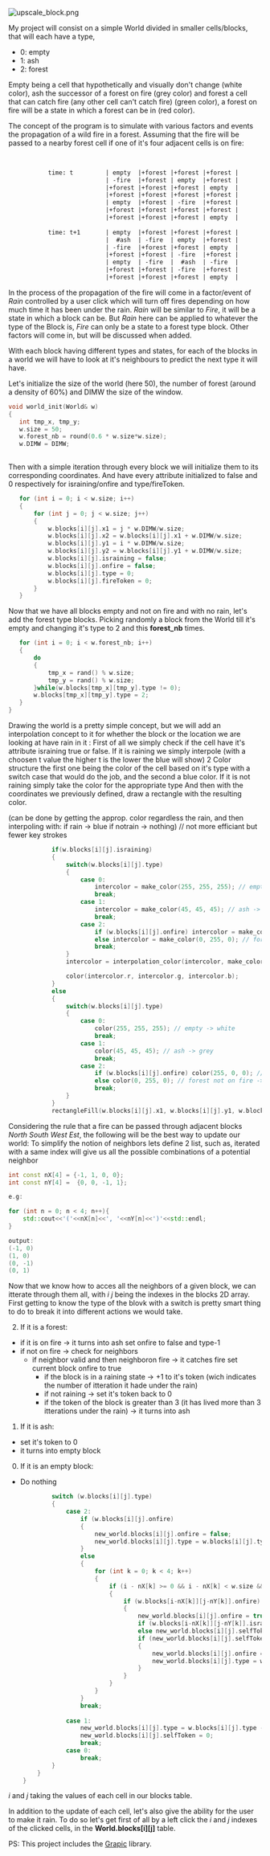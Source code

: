 ![upscale_block.png](ressources/ScShot1.png)


My project will consist on a simple World divided in smaller cells/blocks, that will each have a type,
- 0: empty
- 1: ash
- 2: forest
 
Empty being a cell that hypothetically and visually don't change (white color), ash the successor of a forest on fire (grey color) and forest a cell that can catch fire (any other cell can't catch fire) (green color), a forest on fire will be a state in which a forest can be in (red color).
 
The concept of the program is to simulate with various factors and events the propagation of a wild fire in a forest.
Assuming that the fire will be passed to a nearby forest cell if one of it's four adjacent cells is on fire:
 
```diff
 
 
           time: t         | empty  |+forest |+forest |+forest |
                           | -fire  |+forest | empty  |+forest |
                           |+forest |+forest |+forest | empty  |
                           |+forest |+forest |+forest |+forest |
                           | empty  |+forest | -fire  |+forest |
                           |+forest |+forest |+forest |+forest |
                           |+forest |+forest |+forest | empty  |
          
           time: t+1       | empty  |+forest |+forest |+forest |
                           |  #ash  | -fire  | empty  |+forest |
                           | -fire  |+forest |+forest | empty  |
                           |+forest |+forest | -fire  |+forest |
                           | empty  | -fire  |  #ash  | -fire  |
                           |+forest |+forest | -fire  |+forest |
                           |+forest |+forest |+forest | empty  |
```

In the process of the propagation of the fire will come in a factor/event of *Rain* controlled by a user click which will turn off fires depending on how much time it has been under the rain. *Rain* will be similar to *Fire*, it will be a state in which a block can be. But *Rain* here can be applied to whatever the type of the Block is, *Fire* can only be a state to a forest type block.
Other factors will come in, but will be discussed when added.

With each block having different types and states, for each of the blocks in a world we will have to look at it's neighbours to predict the next type it will have.
 
Let's initialize the size of the world (here 50), the number of forest (around a density of 60%) and DIMW the size of the window.
 
```c++
void world_init(World& w)
{
   int tmp_x, tmp_y;
   w.size = 50;
   w.forest_nb = round(0.6 * w.size*w.size);
   w.DIMW = DIMW;
 
```

Then with a simple iteration through every block we will initialize them to its corresponding coordinates.
And have every attribute initialized to false and 0 respectively for israining/onfire and type/fireToken.
 
```c++
   for (int i = 0; i < w.size; i++)
   {
       for (int j = 0; j < w.size; j++)
       {
           w.blocks[i][j].x1 = j * w.DIMW/w.size;
           w.blocks[i][j].x2 = w.blocks[i][j].x1 + w.DIMW/w.size;
           w.blocks[i][j].y1 = i * w.DIMW/w.size;
           w.blocks[i][j].y2 = w.blocks[i][j].y1 + w.DIMW/w.size;
           w.blocks[i][j].israining = false;
           w.blocks[i][j].onfire = false;
           w.blocks[i][j].type = 0;
           w.blocks[i][j].fireToken = 0;
       }
   }
```

Now that we have all blocks empty and not on fire and with no rain, let's add the forest type blocks. Picking randomly a block from the World till it's empty and changing it's type to 2 and this **forest_nb** times.

```c++
   for (int i = 0; i < w.forest_nb; i++)
   {
       do
       {
           tmp_x = rand() % w.size;
           tmp_y = rand() % w.size;
       }while(w.blocks[tmp_x][tmp_y].type != 0);
       w.blocks[tmp_x][tmp_y].type = 2;
   }
}
```
 
Drawing the world is a pretty simple concept, but we will add an interpolation concept to it for whether the block or the location we are looking at have rain in it :
First of all we simply check if the cell have it's attribute israining true or false.
If it is raining we simply interpole (with a choosen t value the higher t is the lower the blue will show) 2 Color structure the first one being the color of the cell based on it's type with a switch case that would do the job, and the second a blue color.
If it is not raining simply take the color for the appropriate type
And then with the coordinates we previously defined, draw a rectangle with the resulting color.

(can be done by getting the approp. color regardless the rain, and then interpoling with:
    if rain -> blue
    if notrain -> nothing) // not more efficiant but fewer key strokes

```c++
            if(w.blocks[i][j].israining)
            {
                switch(w.blocks[i][j].type)
                {
                    case 0:
                        intercolor = make_color(255, 255, 255); // empty -> white
                        break;
                    case 1:
                        intercolor = make_color(45, 45, 45); // ash -> grey
                        break;
                    case 2:
                        if (w.blocks[i][j].onfire) intercolor = make_color(255, 0, 0); // forest on fire -> red
                        else intercolor = make_color(0, 255, 0); // forest not on fire -> green 
                        break;
                }
                intercolor = interpolation_color(intercolor, make_color(0, 0, 255), 0.7);

                color(intercolor.r, intercolor.g, intercolor.b);
            }
            else
            {
                switch(w.blocks[i][j].type)
                {
                    case 0:
                        color(255, 255, 255); // empty -> white
                        break;
                    case 1:
                        color(45, 45, 45); // ash -> grey
                        break;
                    case 2:
                        if (w.blocks[i][j].onfire) color(255, 0, 0); // forest on fire -> red
                        else color(0, 255, 0); // forest not on fire -> green
                        break;
                }
            }
            rectangleFill(w.blocks[i][j].x1, w.blocks[i][j].y1, w.blocks[i][j].x2, w.blocks[i][j].y2);
```

Considering the rule that a fire can be passed through adjacent blocks *North South West Est*, the following will be the best way to update our world:
To simplify the notion of neighbors lets define 2 list, such as, iterated with a same index will give us all the possible combinations of a potential neighbor

```c++
int const nX[4] = {-1, 1, 0, 0};
int const nY[4] =  {0, 0, -1, 1};

e.g:

for (int n = 0; n < 4; n++){
    std::cout<<'('<<nX[n]<<', '<<nY[n]<<')'<<std::endl;
}

output:
(-1, 0)
(1, 0)
(0, -1)
(0, 1)

```


Now that we know how to acces all the neighbors of a given block, we can itterate through them all, with *i* *j* being the indexes in the blocks 2D array. First getting to know the type of the blovk with a switch is pretty smart thing to do to break it into different actions we would take. 

2. If it is a forest:
- if it is on fire -> it turns into ash set onfire to false and type-1
- if not on fire -> check for neighbors
    - if neighbor valid and then neighboron fire -> it catches fire set current block onfire to true
        - if the block is in a raining state -> +1 to it's token (wich indicates the number of itteration it hade under the rain)
        - if not raining -> set it's token back to 0
        - if the token of the block is greater than 3 (it has lived more than 3 itterations under the rain) -> it turns into ash

1. If it is ash:
- set it's token to 0
- it turns into empty block

0. If it is an empty block:
- Do nothing


```c++
            switch (w.blocks[i][j].type)
            {
                case 2:
                    if (w.blocks[i][j].onfire)
                    {
                        new_world.blocks[i][j].onfire = false;
                        new_world.blocks[i][j].type = w.blocks[i][j].type - 1;
                    }
                    else
                    {
                        for (int k = 0; k < 4; k++)
                        {
                            if (i - nX[k] >= 0 && i - nX[k] < w.size && j - nY[k] >= 0 && j - nY[k] < w.size)
                            {
                                if (w.blocks[i-nX[k]][j-nY[k]].onfire)
                                {
                                    new_world.blocks[i][j].onfire = true;
                                    if (w.blocks[i-nX[k]][j-nY[k]].israining) new_world.blocks[i][j].selfToken = w.blocks[i-nX[k]][j-nY[k]].selfToken + 1;
                                    else new_world.blocks[i][j].selfToken = 0;
                                    if (new_world.blocks[i][j].selfToken > 3)
                                    {
                                        new_world.blocks[i][j].onfire = false;
                                        new_world.blocks[i][j].type = w.blocks[i][j].type - 1; 
                                    }
                                }
                            }
                        }
                    }
                    break;
                
                case 1:
                    new_world.blocks[i][j].type = w.blocks[i][j].type - 1;
                    new_world.blocks[i][j].selfToken = 0;
                    break;
                case 0:
                    break;
            }
        }
    }
```
*i* and *j* taking the values of each cell in our blocks table.


In addition to the update of each cell, let's also give the ability for the user to make it rain. To do so let's get first of all by a left click the *i* and *j* indexes of the clicked cells,
in the **World.blocks[i][j]** table.



PS: This project includes the [Grapic](https://perso.liris.cnrs.fr/alexandre.meyer/grapic/html/index.html) library.
